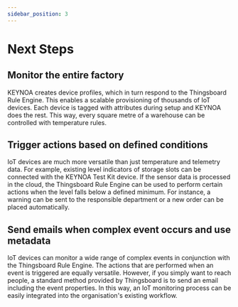 ```yaml
---
sidebar_position: 3
---
```


# Next Steps

## Monitor the entire factory

KEYNOA creates device profiles, which in turn respond to the Thingsboard Rule Engine. 
This enables a scalable provisioning of thousands of IoT devices. 
Each device is tagged with attributes during setup and KEYNOA does the rest. 
This way, every square metre of a warehouse can be controlled with temperature rules. 


## Trigger actions based on defined conditions

IoT devices are much more versatile than just temperature and telemetry data. 
For example, existing level indicators of storage slots can be connected with the KEYNOA Test Kit device. 
If the sensor data is processed in the cloud, the Thingsboard Rule Engine can be used to perform certain actions when the level falls below a defined minimum. 
For instance, a warning can be sent to the responsible department or a new order can be placed automatically.

## Send emails when complex event occurs and use metadata

IoT devices can monitor a wide range of complex events in conjunction with the Thingsboard Rule Engine.
The actions that are performed when an event is triggered are equally versatile.
However, if you simply want to reach people, a standard method provided by Thingsboard is to send an email including the event properties.
In this way, an IoT monitoring process can be easily integrated into the organisation's existing workflow.